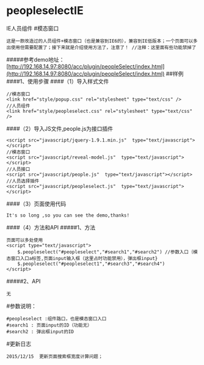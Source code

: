 # peopleselectIE
IE人员组件
#模态窗口
```
这是一款改造过的人员组件+模态窗口（也是兼容到IE6的），兼容到IE低版本；一个页面可以多出使用但需要配置了；接下来就是介绍使用方法了，注意了！ //注释：这里面有些功能禁掉了
```
#####参考demo地址：[http://192.168.14.97:8080/acc/plugin/peopleSelect/index.html](http://192.168.14.97:8080/acc/plugin/peopleSelect/index.html)
##样例
####1、使用步骤
####（1）导入样式文件
```
//模态窗口
<link href="style/popup.css" rel="stylesheet" type="text/css" />
//人员组件
<link href="style/peopleselect.css" rel="stylesheet" type="text/css"  />
```
####（2）导入JS文件,people.js为接口插件
```
<script src="javascript/jquery-1.9.1.min.js"  type="text/javascript"></script>
//模态窗口
<script src="javascript/reveal-model.js"  type="text/javascript"></script>
//人员接口
<script src="javascript/people.js"  type="text/javascript"></script>
//人员选择插件
<script src="javascript/peopleselect.js"  type="text/javascript"></script>
```
####（3）页面使用代码
```
It's so long ,so you can see the demo,thanks!
```
####（4）方法和API
#####1、方法
```
页面可以多处使用
<script type="text/javascript">
    $.peopleselect("#peopleselect","#search1","#search2") //参数入口｛模态窗口入口a标签,页面input输入框（这里占时功能禁用），弹出框input}  
    $.peopleselect("#peopleselect1","#search3","#search4")
</script>
```
#####2、API
```
无
```
#参数说明：
```
#peopleselect :组件路口，也是模态窗口入口
#search1 : 页面input的ID（功能无）
#search2 : 弹出框input的ID
```
#更新日志
```
2015/12/15  更新页面搜索框宽度计算问题；
```
